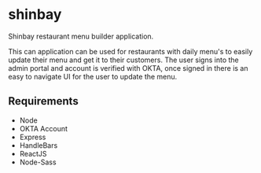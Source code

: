 # shinbay
Shinbay restaurant menu builder application. 

This can application can be used for restaurants with daily menu's to easily update their menu and get it to their customers.
The user signs into the admin portal and account is verified with OKTA, once signed in there is an easy to navigate UI for the 
user to update the menu. 

## Requirements

* Node 
* OKTA Account 
* Express 
* HandleBars 
* ReactJS 
* Node-Sass 

